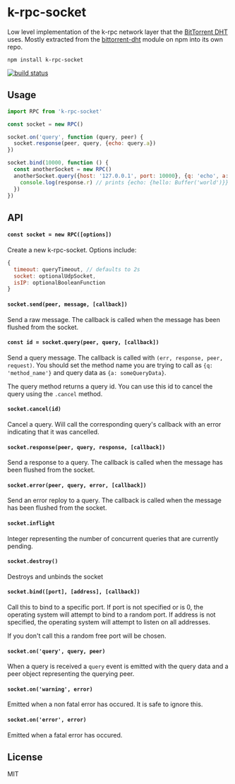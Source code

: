# k-rpc-socket

Low level implementation of the k-rpc network layer that the [BitTorrent DHT](http://www.bittorrent.org/beps/bep_0005.html) uses.
Mostly extracted from the [bittorrent-dht](https://github.com/feross/bittorrent-dht) module on npm into its own repo.

```
npm install k-rpc-socket
```

[![build status](http://travis-ci.org/mafintosh/k-rpc-socket.svg?branch=master)](http://travis-ci.org/mafintosh/k-rpc-socket)

## Usage

``` js
import RPC from 'k-rpc-socket'

const socket = new RPC()

socket.on('query', function (query, peer) {
  socket.response(peer, query, {echo: query.a})
})

socket.bind(10000, function () {
  const anotherSocket = new RPC()
  anotherSocket.query({host: '127.0.0.1', port: 10000}, {q: 'echo', a: {hello: 'world'}}, function (err, response) {
    console.log(response.r) // prints {echo: {hello: Buffer('world')}}
  })
})
```

## API

#### `const socket = new RPC([options])`

Create a new k-rpc-socket. Options include:

``` js
{
  timeout: queryTimeout, // defaults to 2s
  socket: optionalUdpSocket,
  isIP: optionalBooleanFunction
}
```

#### `socket.send(peer, message, [callback])`

Send a raw message. The callback is called when the message has been flushed from the socket.

#### `const id = socket.query(peer, query, [callback])`

Send a query message. The callback is called with `(err, response, peer, request)`.
You should set the method name you are trying to call as `{q: 'method_name'}` and query data as `{a: someQueryData}`.

The query method returns a query id. You can use this id to cancel the query using the `.cancel` method.

#### `socket.cancel(id)`

Cancel a query. Will call the corresponding query's callback with an error indicating that it was cancelled.

#### `socket.response(peer, query, response, [callback])`

Send a response to a query. The callback is called when the message has been flushed from the socket.

#### `socket.error(peer, query, error, [callback])`

Send an error reploy to a query. The callback is called when the message has been flushed from the socket.

#### `socket.inflight`

Integer representing the number of concurrent queries that are currently pending.

#### `socket.destroy()`

Destroys and unbinds the socket

#### `socket.bind([port], [address], [callback])`

Call this to bind to a specific port. If port is not specified or is 0, the operating system
will attempt to bind to a random port. If address is not specified, the operating system will
attempt to listen on all addresses.

If you don't call this a random free port will be chosen.

#### `socket.on('query', query, peer)`

When a query is received a `query` event is emitted with the query data and a peer object representing the querying peer.

#### `socket.on('warning', error)`

Emitted when a non fatal error has occured. It is safe to ignore this.

#### `socket.on('error', error)`

Emitted when a fatal error has occured.

## License

MIT
